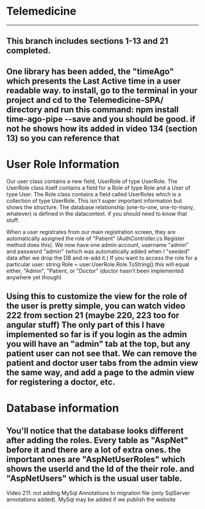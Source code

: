 # Telemedicine
-----
This branch includes sections 1-13 and 21 completed.
-----
One library has been added, the "timeAgo" which presents the Last Active time in a user readable way. to install, go to the terminal in your project and cd to the Telemedicine-SPA/ directory and run this command:
npm install time-ago-pipe --save
and you should be good. if not he shows how its added in video 134 (section 13) so you can reference that
-----
# User Role Information
Our user class contains a new field, UserRole of type UserRole. The UserRole class itself contains a field for a Role of type Role and a User of type User. The Role class contains a field called UserRoles which is a collection of type UserRole. This isn't super important information but shows the structure. The database relationship (one-to-one, one-to-many, whatever) is defined in the datacontext. if you should need to know that stuff.

When a user registrates from our main registration screen, they are automatically assigned the role of "Patient" (AuthController.cs Register method does this).
We now have one admin account, username "admin" and password "admin" (which was automatically added when I "seeded" data after we drop the DB and re-add it.)
If you want to access the role for a particular user:
string Role = user.UserRole.Role.ToString()
this will equal either, "Admin", "Patient, or "Doctor" (doctor hasn't been implemented anywhere yet though)

Using this to customize the view for the role of the user is pretty simple, you can watch video 222 from section 21 (maybe 220, 223 too for angular stuff) 
The only part of this I have implemented so far is if you login as the admin you will have an "admin" tab at the top, but any patient user can not see that. We can remove the patient and doctor user tabs from the admin view the same way, and add a page to the admin view for registering a doctor, etc. 
-----
# Database information
You'll notice that the database looks different after adding the roles. Every table as "AspNet" before it and there are a lot of extra ones. the important ones are "AspNetUserRoles" which shows the userId and the Id of the their role. and "AspNetUsers" which is the usual user table. 
-----
Video 211: not adding MySql Annotations to migration file (only SqlServer annotations added). MySql may be added if we publish the website





